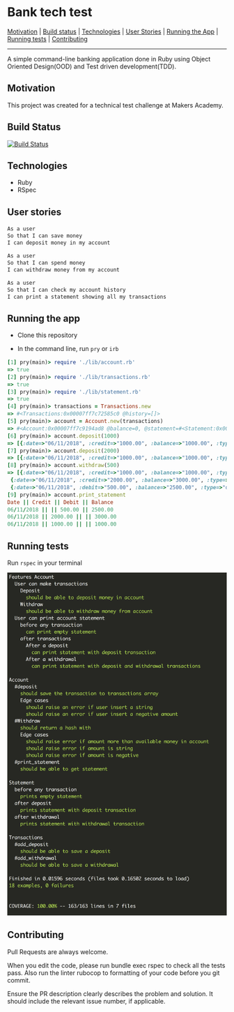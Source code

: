 # Bank tech test

[Motivation](#motivation) | [Build status](#build-status) | [Technologies](#technologies) | [User Stories](#user-stories) | [Running the App](#running-the-app) | [Running tests](#running-tests) | [Contributing](#contributing)

----
A simple command-line banking application done in Ruby using Object Oriented Design(OOD) and Test driven development(TDD).

##  <a name="motivation">**Motivation**</a>

This project was created for a technical test challenge at Makers Academy.

##  <a name="build-status">**Build Status**</a>

[![Build Status](https://travis-ci.org/m-rcd/bank-tech-test.svg?branch=master)](https://travis-ci.org/m-rcd/bank-tech-test)

##  <a name="technologies">**Technologies**</a>

- Ruby
- RSpec

##  <a name="user-stories">**User stories**</a>

```
As a user
So that I can save money
I can deposit money in my account
```

```
As a user
So that I can spend money
I can withdraw money from my account
```

```
As a user
So that I can check my account history
I can print a statement showing all my transactions
```


##  <a name="running-the-app">**Running the app**</a>

- Clone this repository

- In the command line, run `pry` or `irb`


```rb
[1] pry(main)> require './lib/account.rb'
=> true
[2] pry(main)> require './lib/transactions.rb'
=> true
[3] pry(main)> require './lib/statement.rb'
=> true
[4] pry(main)> transactions = Transactions.new
=> #<Transactions:0x00007ff7c72585c0 @history=[]>
[5] pry(main)> account = Account.new(transactions)
=> #<Account:0x00007ff7c9194ad8 @balance=0, @statement=#<Statement:0x00007ff7c9194a88>, @transactions=#<Transactions:0x00007ff7c72585c0 @history=[]>>
[6] pry(main)> account.deposit(1000)
=> [{:date=>"06/11/2018", :credit=>"1000.00", :balance=>"1000.00", :type=>"credit"}]
[7] pry(main)> account.deposit(2000)
=> [{:date=>"06/11/2018", :credit=>"1000.00", :balance=>"1000.00", :type=>"credit"}, {:date=>"06/11/2018", :credit=>"2000.00", :balance=>"3000.00", :type=>"credit"}]
[8] pry(main)> account.withdraw(500)
=> [{:date=>"06/11/2018", :credit=>"1000.00", :balance=>"1000.00", :type=>"credit"},
 {:date=>"06/11/2018", :credit=>"2000.00", :balance=>"3000.00", :type=>"credit"},
 {:date=>"06/11/2018", :debit=>"500.00", :balance=>"2500.00", :type=>"debit"}]
[9] pry(main)> account.print_statement
Date || Credit || Debit || Balance
06/11/2018 || || 500.00 || 2500.00
06/11/2018 || 2000.00 || || 3000.00
06/11/2018 || 1000.00 || || 1000.00
```

##  <a name="running-tests">**Running tests**</a>

Run `rspec` in your terminal

![tests](test.png)

##  <a name="contributing">**Contributing**</a>

Pull Requests are always welcome.

When you edit the code, please run bundle exec rspec to check all the tests pass.
Also run the linter rubocop to formatting of your code before you git commit.

Ensure the PR description clearly describes the problem and solution. It should include the relevant issue number, if applicable.
